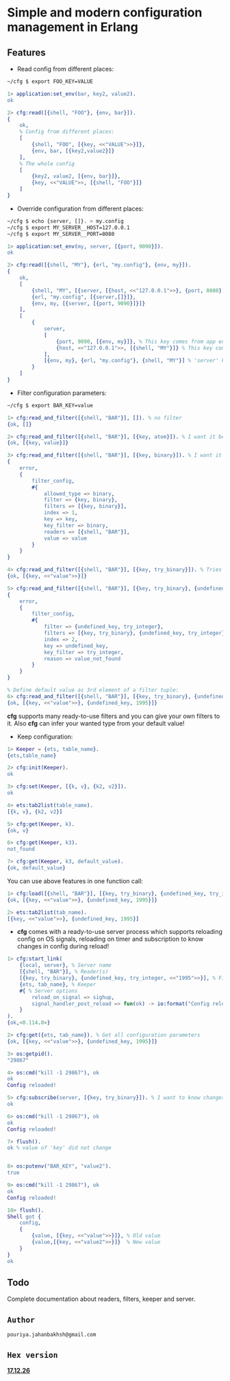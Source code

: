 # Simple and modern configuration management in Erlang

## Features
* Read config from different places:  
```sh
~/cfg $ export FOO_KEY=VALUE
```
```erlang
1> application:set_env(bar, key2, value2). 
ok

2> cfg:read([{shell, "FOO"}, {env, bar}]).
{
    ok,
    % Config from different places:
    [
        {shell, "FOO", [{key, <<"VALUE">>}]},
        {env, bar, [{key2,value2}]}
    ],
    % The whole config
    [
        {key2, value2, [{env, bar}]},
        {key, <<"VALUE">>, [{shell, "FOO"}]}
    ]
}
```
* Override configuration from different places:  
```sh
~/cfg $ echo {server, []}. > my.config
~/cfg $ export MY_SERVER__HOST=127.0.0.1
~/cfg $ export MY_SERVER__PORT=8080
```
```erlang
1> application:set_env(my, server, [{port, 9090}]).
ok

2> cfg:read([{shell, "MY"}, {erl, "my.config"}, {env, my}]).
{
    ok,
    [
        {shell, "MY", [{server, [{host, <<"127.0.0.1">>}, {port, 8080}]}]},
        {erl, "my.config", [{server,[]}]},
        {env, my, [{server, [{port, 9090}]}]}
    ],
    [
        {
            server,
            [
                {port, 9090, [{env, my}]}, % This key comes from app env of 'my' 
                {host, <<"127.0.0.1">>, [{shell, "MY"}]} % This key comes from shell
            ],
            [{env, my}, {erl, "my.config"}, {shell, "MY"}] % 'server' key comes from three places
        }
    ]
}
```
* Filter configuration parameters:  
```sh
~/cfg $ export BAR_KEY=value
```  
```erlang
1> cfg:read_and_filter([{shell, "BAR"}], []). % no filter
{ok, []}

2> cfg:read_and_filter([{shell, "BAR"}], [{key, atom}]). % I want it be atom 
{ok, [{key, value}]}

3> cfg:read_and_filter([{shell, "BAR"}], [{key, binary}]). % I want it be binary
{
    error,
    {
        filter_config,
        #{
            allowed_type => binary,
            filter => {key, binary},
            filters => [{key, binary}],
            index => 1,
            key => key,
            key_filter => binary,
            readers => [{shell, "BAR"}],
            value => value
        }
    }
}

4> cfg:read_and_filter([{shell, "BAR"}], [{key, try_binary}]). % Tries to convert its value to binary
{ok, [{key, <<"value">>}]}

5> cfg:read_and_filter([{shell, "BAR"}], [{key, try_binary}, {undefined_key, try_integer}]). % 'undefined_key' does not exists in config
{
    error,
    {
        filter_config,
        #{
            filter => {undefined_key, try_integer},
            filters => [{key, try_binary}, {undefined_key, try_integer}],
            index => 2,
            key => undefined_key,
            key_filter => try_integer,
            reason => value_not_found
        }
    }
}

% Define default value as 3rd element of a filter tuple:
6> cfg:read_and_filter([{shell, "BAR"}], [{key, try_binary}, {undefined_key, try_integer, <<"1995">>}]).
{ok, [{key, <<"value">>}, {undefined_key, 1995}]}
```  
**cfg** supports many ready-to-use filters and you can give your own filters to it. Also **cfg** can infer your wanted type from your default value!  

* Keep configuration:  
```erlang
1> Keeper = {ets, table_name}.
{ets,table_name}

2> cfg:init(Keeper).
ok

3> cfg:set(Keeper, [{k, v}, {k2, v2}]).
ok

4> ets:tab2list(table_name).
[{k, v}, {k2, v2}]

5> cfg:get(Keeper, k).
{ok, v}

6> cfg:get(Keeper, k3).
not_found

7> cfg:get(Keeper, k3, default_value).
{ok, default_value}
```
You can use above features in one function call:  
```erlang
1> cfg:load([{shell, "BAR"}], [{key, try_binary}, {undefined_key, try_integer, <<"1995">>}], {ets, tab_name}).
{ok, [{key, <<"value">>}, {undefined_key, 1995}]}

2> ets:tab2list(tab_name).
[{key, <<"value">>}, {undefined_key, 1995}]
```

* **cfg** comes with a ready-to-use server process which supports reloading config on OS signals, reloading on timer and subscription to know changes in config during reload!  
```erlang
1> cfg:start_link(
    {local, server}, % Server name
    [{shell, "BAR"}], % Reader(s)
    [{key, try_binary}, {undefined_key, try_integer, <<"1995">>}], % Filter(s)
    {ets, tab_name}, % Keeper
    #{ % Server options
        reload_on_signal => sighup,
        signal_handler_post_reload => fun(ok) -> io:format("Config reloaded!\n") end
    }
).
{ok,<0.114.0>}

2> cfg:get({ets, tab_name}). % Get all configuration parameters
{ok, [{key, <<"value">>}, {undefined_key, 1995}]}

3> os:getpid().
"29867"

4> os:cmd("kill -1 29867"), ok
ok
Config reloaded!

5> cfg:subscribe(server, [{key, try_binary}]). % I want to know changes just for key
ok

6> os:cmd("kill -1 29867"), ok
ok
Config reloaded!

7> flush().
ok % value of 'key' did not change


8> os:putenv("BAR_KEY", "value2").            
true

9> os:cmd("kill -1 29867"), ok
ok
Config reloaded!

10> flush().
Shell got {
    config,
    {
        {value, [{key, <<"value">>}]}, % Old value 
        {value,[{key, <<"value2">>}]}  % New value
    }
}
ok
```

## Todo
Complete documentation about readers, filters, keeper and server.


## `Author`
`pouriya.jahanbakhsh@gmail.com`

## `Hex version`
[**17.12.26**](https://hex.pm/packages/cfg)
